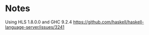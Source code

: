 


# Notes 

Using HLS 1.8.0.0 and GHC 9.2.4 https://github.com/haskell/haskell-language-server/issues/3241
